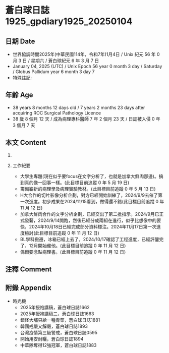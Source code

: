 [_metadata_:encoding]: - "utf-8"
[_metadata_:language]: - "zh-Hant-TW"
[_metadata_:fileformat]: - "markdown"
[_metadata_:MIME_type]: - "text/plain"
[_metadata_:markdown_version]: - "commonmark version 0.30"
[_metadata_:markdown_spec]: - "https://spec.commonmark.org/0.30/"

# 蒼白球日誌1925_gpdiary1925_20250104 #

## 日期 Date ##

* 世界協調時間2025年(中華民國114年，令和7年)1月4日 / Unix 紀元 56 年 0 月 3 日 / 星期六 / 蒼白球紀元 6 年 3 月 7 日
* January 04, 2025 (UTC) / Unix Epoch 56 year 0 month 3 day / Saturday / Globus Pallidum year 6 month 3 day 7
* 特殊註記:

## 年齡 Age ##

* 38 years 8 months 12 days old / 7 years 2 months 23 days after acquiring ROC Surgical Pathology Licence
* 38 歲 8 個月 12 天 / 成為病理專科醫師 7 年 2 個月 23 天 / 日誌被入侵 0 年 3 個月 7 天

## 本文 Content ##

1. 

2. 工作紀要

    - 大學生專題(現在似乎要focus在文字分析了，也就是加拿大鮮肉那邊)。搞到真的像一回事一樣。(此目標目前追蹤 0 年 5 月 19 日)
    - 籌備嶄新的病理學及病理實驗教材。(此目標目前追蹤 0 年 5 月 13 日)
    - H大合作的切片影像分析企劃，對方已經開始訓練了，2024/9/9去催了第一次進度。初步成果在2024/11/15看到，做得還不錯(此目標目前追蹤 0 年 11 月 12 日)
    - 加拿大鮮肉合作的文字分析企劃，已經交出了第二批指示。2024/9月已正式發薪，2024/9/14開跑，然後已經分成兩組在進行，似乎比想像中的要快，2024年10月18日已經完成部分資料標注。2024年11月17日第一次進度檢討(此目標目前追蹤 0 年 11 月 12 日)
    - BL學科搬遷，冰箱已經上去了，2024/10/17確認了工程進度，已經評鑒完了，12月開始催他。(此目標目前追蹤 0 年 11 月 12 日)
    - 偶爾要念點病理書。(此目標目前追蹤 0 年 11 月 12 日)

## 注釋 Comment ##


## 附錄 Appendix ##

* 時光機
    - 2025年授袍講稿，蒼白球日誌1662
    - 2025年授袍講稿二，蒼白球日誌1663
    - 錯怪大埔只給一種青菜，蒼白球日誌1881
    - 韓國戒嚴又解嚴，蒼白球日誌1893
    - 台灣疫情第三級警戒，蒼白球日誌0595
    - 開始用安耐曬，蒼白球日誌1894
    - 中華隊奪得12強冠軍，蒼白球日誌1883

